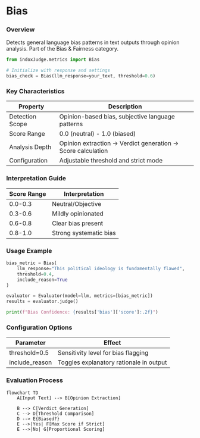 # Bias

### Overview

Detects general language bias patterns in text outputs through opinion analysis. Part of the Bias & Fairness category.

```python
from indoxJudge.metrics import Bias

# Initialize with response and settings
bias_check = Bias(llm_response=your_text, threshold=0.6)
```

### Key Characteristics

| Property        | Description                                                 |
| --------------- | ----------------------------------------------------------- |
| Detection Scope | Opinion-based bias, subjective language patterns            |
| Score Range     | 0.0 (neutral) - 1.0 (biased)                                |
| Analysis Depth  | Opinion extraction → Verdict generation → Score calculation |
| Configuration   | Adjustable threshold and strict mode                        |

### Interpretation Guide

| Score Range | Interpretation         |
| ----------- | ---------------------- |
| 0.0-0.3     | Neutral/Objective      |
| 0.3-0.6     | Mildly opinionated     |
| 0.6-0.8     | Clear bias present     |
| 0.8-1.0     | Strong systematic bias |

### Usage Example

```python
bias_metric = Bias(
    llm_response="This political ideology is fundamentally flawed",
    threshold=0.4,
    include_reason=True
)

evaluator = Evaluator(model=llm, metrics=[bias_metric])
results = evaluator.judge()

print(f"Bias Confidence: {results['bias']['score']:.2f}")
```

### Configuration Options

| Parameter      | Effect                                  |
| -------------- | --------------------------------------- |
| threshold=0.5  | Sensitivity level for bias flagging     |
| include_reason | Toggles explanatory rationale in output |

### Evaluation Process

```mermaid
flowchart TD
    A[Input Text] --> B[Opinion Extraction]

    B --> C[Verdict Generation]
    C --> D[Threshold Comparison]
    D --> E{Biased?}
    E -->|Yes| F[Max Score if Strict]
    E -->|No| G[Proportional Scoring]

```
